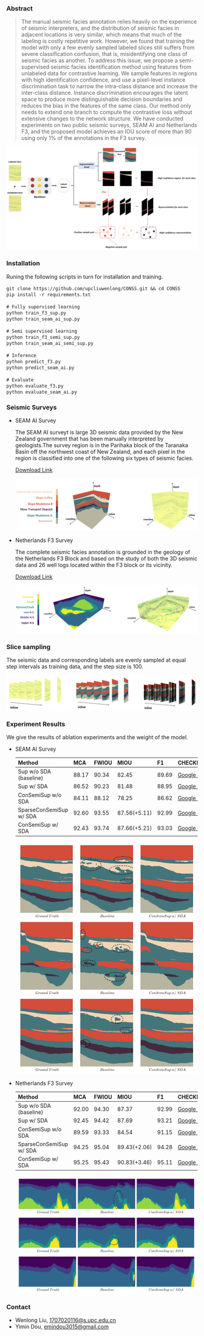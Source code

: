 ### Abstract

> The manual seismic facies annotation relies heavily on the experience of seismic interpreters, and the distribution of seismic facies in adjacent locations is very similar, which means that much of the labeling is costly repetitive work. However, we found that training the model with only a few evenly sampled labeled slices still suffers from severe classification confusion, that is, misidentifying one class of seismic facies as another. To address this issue, we propose a semi-supervised seismic facies identification method using features from unlabeled data for contrastive learning. We sample features in regions with high identification confidence, and use a pixel-level instance discrimination task to narrow the intra-class distance and increase the inter-class distance. Instance discrimination encourages the latent space to produce more distinguishable decision boundaries and reduces the bias in the features of the same class. Our method only needs to extend one branch to compute the contrastive loss without extensive changes to the network structure. We have conducted experiments on two public seismic surveys, SEAM AI and Netherlands F3, and  the proposed model achieves an IOU score of more than 90 using only 1% of the annotations in the F3 survey.

![network](img/network.png)

### Installation

Runing the following scripts in turn for installation and training.

```
git clone https://github.com/upcliuwenlong/CONSS.git && cd CONSS
pip install -r requirements.txt

# Fully supervised learning
python train_f3_sup.py
python train_seam_ai_sup.py

# Semi supervised learning
python train_f3_semi_sup.py
python train_seam_ai_semi_sup.py

# Inference
python predict_f3.py
python predict_seam_ai.py

# Evaluate
python evaluate_f3.py
python evaluate_seam_ai.py
```

### Seismic Surveys

- SEAM AI Survey
  
  The SEAM AI surveyt is large 3D seismic data provided by the New Zealand government that has been manually interpreted by geologists.The survey region  is in the Parihaka block of the Taranaka Basin off the northwest coast of New Zealand, and each pixel in the region is classified into one of the following six types of seismic facies.
  
  [Download Link](https://drive.google.com/drive/folders/1hvWpCGta3mrWVl4Ct44RqLSmbEb_JA-n?usp=sharing)
  
  ![image-20221004215628168](img/seam_ai.png)

- Netherlands F3 Survey
  
  The complete seismic facies annotation is grounded in the geology of the Netherlands F3 Block and based on the study of both the 3D seismic data and 26 well logs located within the F3 block or its vicinity.
  
  [Download Link](https://drive.google.com/drive/folders/1SmrQ7BfpUFFMZugR3vo-tnfX69e_uLfo?usp=sharing)
  
  ![image-20221004215700202](img/f3.png)

### Slice sampling

The seismic data and corresponding labels are evenly sampled at equal step intervals as training data, and the step size is 100.

![image-20221004215829866](img/sample.png)

### Experiment Results

We give the results of ablation experiments and the weight of the model.

- SEAM AI Survey
  
  | Method                  | MCA   | FWIOU | MIOU           | F1    | CHECKPOINTS                                                                                        |
  | ----------------------- | ----- | ----- | -------------- | ----- | -------------------------------------------------------------------------------------------------- |
  | Sup w/o SDA (baseline)  | 88.17 | 90.34 | 82.45          | 89.69 | [Google Drive](https://drive.google.com/file/d/1-cFI-EBKWXswIPGJqLfb-s46ML-fQ_Bk/view?usp=sharing) |
  | Sup w/ SDA              | 86.52 | 90.23 | 81.48          | 88.95 | [Google Drive](https://drive.google.com/file/d/1_X1X4NX4dhyLVXUsiXxu6k7ACmgIrbjZ/view?usp=sharing) |
  | ConSemiSup w/o SDA      | 84.11 | 88.12 | 78.25          | 86.62 | [Google Drive](https://drive.google.com/file/d/1iFyiui7ocGH2yJ6TkVgUVr58cTteM0aw/view?usp=sharing) |
  | SparseConSemiSup w/ SDA | 92.60 | 93.55 | 87.56(+5.11)   | 92.99 | [Google Drive](https://drive.google.com/file/d/1uD7tOlKe0FV5BZ9o2w2kB2l95pFev1qv/view?usp=sharing) |
  | ConSemiSup w/ SDA       | 92.43 | 93.74 | $87.66(+5.21)$ | 93.03 | [Google Drive](https://drive.google.com/file/d/13BqmUan3Nz5yp6sGLaJn7m2FsBz0dJVq/view?usp=sharing) |
  
  ![image-20221005224703001](img/seam_ai_exp.png)

- Netherlands F3 Survey
  
  | Method                  | MCA   | FWIOU | MIOU           | F1    | CHECKPOINTS                                                                                        |
  | ----------------------- | ----- | ----- | -------------- | ----- | -------------------------------------------------------------------------------------------------- |
  | Sup w/o SDA (baseline)  | 92.00 | 94.30 | 87.37          | 92.99 | [Google Drive](https://drive.google.com/file/d/113vQR27QqiJ_sAtH2_jcqVJMDWlDwFSR/view?usp=sharing) |
  | Sup w/ SDA              | 92.45 | 94.42 | 87.69          | 93.21 | [Google Drive](https://drive.google.com/file/d/1hFZVnoVaJjs0CY8CUeetcR4na9v0QiKi/view?usp=sharing) |
  | ConSemiSup w/o SDA      | 89.59 | 93.33 | 84.54          | 91.15 | [Google Drive](https://drive.google.com/file/d/1PLOniLSe-I0DO7lrE_w66ufs3s7ZIGBn/view?usp=sharing) |
  | SparseConSemiSup w/ SDA | 94.25 | 95.04 | 89.43(+2.06)   | 94.28 | [Google Drive](https://drive.google.com/file/d/1DhuQ13wUIx0g7RS3VlOfNhmaR_elenL_/view?usp=sharing) |
  | ConSemiSup w/ SDA       | 95.25 | 95.43 | $90.83(+3.46)$ | 95.11 | [Google Drive](https://drive.google.com/file/d/10ctIe8v8TOIlfiwnfXe_doQr8BcWh8Gj/view?usp=sharing) |
  
  ![image-20221005224805335](img/f3_exp.png)

### Contact

- Wenlong Liu, 1707020116@s.upc.edu.cn
- Yimin Dou,  emindou3015@gmail.com
